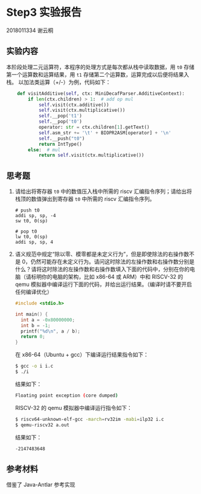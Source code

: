 # Step3 实验报告

2018011334 谢云桐



## 实验内容

本阶段处理二元运算符，本程序的处理方式是每次都从栈中读取数据，用 `t0` 存储第一个运算数和运算结果，用 `t1` 存储第二个运算数，运算完成以后便将结果入栈。 以加法类运算（+/-）为例，代码如下：

```python
    def visitAdditive(self, ctx: MiniDecafParser.AdditiveContext):
        if len(ctx.children) > 1:  # add op mul
            self.visit(ctx.additive())
            self.visit(ctx.multiplicative())
            self.__pop('t1')
            self.__pop('t0')
            operator: str = ctx.children[1].getText()
            self.asm_str += '\t' + BIOPR2ASM[operator] + '\n'
            self.__push("t0")
            return IntType()
        else:  # mul
            return self.visit(ctx.multiplicative())
```



## 思考题

1. 请给出将寄存器 `t0` 中的数值压入栈中所需的 riscv 汇编指令序列；请给出将栈顶的数值弹出到寄存器 `t0` 中所需的 riscv 汇编指令序列。

   ```assembly
   # push t0
   addi sp, sp, -4
   sw t0, 0(sp)
   
   # pop t0
   lw t0, 0(sp)
   addi sp, sp, 4
   ```


2. 语义规范中规定“除以零、模零都是未定义行为”，但是即使除法的右操作数不是 0，仍然可能存在未定义行为。请问这时除法的左操作数和右操作数分别是什么？请将这时除法的左操作数和右操作数填入下面的代码中，分别在你的电脑（请标明你的电脑的架构，比如 x86-64 或 ARM）中和 RISCV-32 的 qemu 模拟器中编译运行下面的代码，并给出运行结果。（编译时请不要开启任何编译优化）

   ```c
   #include <stdio.h>
   
   int main() {
     int a = -0x80000000;
     int b = -1;
     printf("%d\n", a / b);
     return 0;
   }
   ```

   在 x86-64（Ubuntu + gcc）下编译运行结果指令如下：

   ```bash
   $ gcc -o i i.c
   $ ./i
   ```

   结果如下：

   ```bash
   Floating point exception (core dumped)
   ```

    RISCV-32 的 qemu 模拟器中编译运行指令如下：

   ```bash
   $ riscv64-unknown-elf-gcc -march=rv32im -mabi=ilp32 i.c
   $ qemu-riscv32 a.out
   ```

   结果如下：

   ```bash
   -2147483648
   ```



## 参考材料

借鉴了 Java-Antlar 参考实现